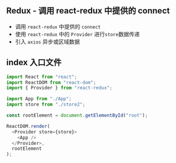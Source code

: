 ## Redux - 调用 react-redux 中提供的 connect

- 调用 `react-redux` 中提供的 `connect`
- 使用 `react-redux` 中的 `Provider` 进行`store`数据传递
- 引入 `axios` 异步或区域数据
## index 入口文件

```js
import React from "react";
import ReactDOM from "react-dom";
import { Provider } from "react-redux";

import App from "./App";
import store from "./store2";

const rootElement = document.getElementById("root");

ReactDOM.render(
  <Provider store={store}>
    <App />
  </Provider>,
  rootElement
);
```
